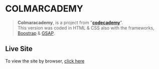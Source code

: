 # COLMARCADEMY

>**Colmaracademy**, is a project from "[**codecademy**](https://www.codecademy.com/learn)".<br />
>This version was coded in HTML & CSS also with the frameworks, [Boostrap](https://getbootstrap.com/) & [GSAP](https://greensock.com/gsap/).

## Live Site
To view the site by browser, [click here](https://ianklfong.github.io/Colmaracademy/)
